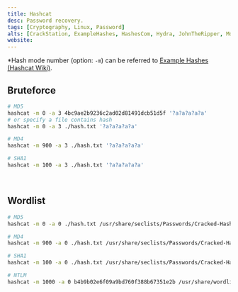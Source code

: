 ```yaml
---
title: Hashcat
desc: Password recovery.
tags: [Cryptography, Linux, Password]
alts: [CrackStation, ExampleHashes, HashesCom, Hydra, JohnTheRipper, Md5sum]
website:
---
```


*Hash mode number (option: `-m`) can be referred to [Example Hashes (Hashcat Wiki)](/fruits/ExampleHashes).

## Bruteforce

```sh
# MD5
hashcat -m 0 -a 3 4bc9ae2b9236c2ad02d81491dcb51d5f '?a?a?a?a?a'
# or specify a file contains hash
hashcat -m 0 -a 3 ./hash.txt '?a?a?a?a?a'

# MD4
hashcat -m 900 -a 3 ./hash.txt '?a?a?a?a?a'

# SHA1
hashcat -m 100 -a 3 ./hash.txt '?a?a?a?a?a'
```

<br />

## Wordlist

```sh
# MD5
hashcat -m 0 -a 0 ./hash.txt /usr/share/seclists/Passwords/Cracked-Hashes/milw0rm-dictionary.txt

# MD4
hashcat -m 900 -a 0 ./hash.txt /usr/share/seclists/Passwords/Cracked-Hashes/milw0rm-dictionary.txt

# SHA1
hashcat -m 100 -a 0 ./hash.txt /usr/share/seclists/Passwords/Cracked-Hashes/milw0rm-dictionary.txt

# NTLM
hashcat -m 1000 -a 0 b4b9b02e6f09a9bd760f388b67351e2b /usr/share/wordlists/rockyou.txt
```
